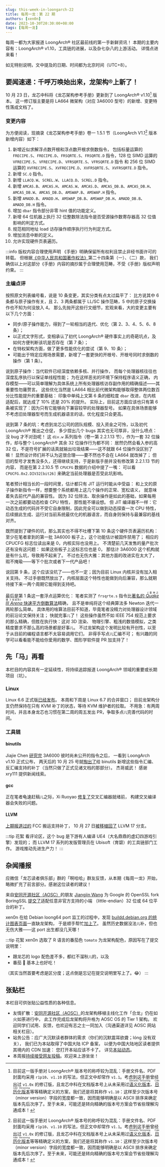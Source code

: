 ```yaml
---
slug: this-week-in-loongarch-22
title: 每周一龙：第 22 期
authors: [xen0n]
date: 2023-10-30T20:30:00+08:00
tags: [每周一龙]
---
```


每周一都为大家报道 LoongArch&reg; 社区最前线的第一手新鲜资讯！
本期的主要内容有：LoongArch&reg; v1.10，工具链的进展，以及杂七杂八的上游活动。
详情点进来看！

<!-- truncate -->

如无特别说明，文中提及的日期、时间都为北京时间（UTC+8）。

## 要闻速递：千呼万唤始出来，龙架构&reg;上新了！

10 月 23 日，龙芯中科将《龙芯架构参考手册》更新到了 LoongArch&reg; v1.10[^注一] 版本。
这一修订版主要是将 LA664 微架构（对应 3A6000 型号）的新增、变更特性落成文档了。

[^注一]: 目前这一版手册对 LoongArch&reg; 版本号的称呼较为混乱：手册文件名、PDF 封面均采用 `r1p10`、`v1.10` 的写法，但正文中却常作 `v1.1`。考虑到这手册曾经出过 `v1.0x` 的修订版，且龙芯中科在文档版本号上从未采用过[<ruby>语义化版本<rt>Semantic Versioning</rt></ruby>](https://semver.org/lang/zh-CN/)、[<ruby>日历化版本<rt>Calender Versioning</rt></ruby>](https://calver.org/overview_zhcn.html)等等精确定义的方案，我们还是将其称作 `v1.10`：这样至少次版本号（minor version）字段的宽度都一致，因而能够明确是以 ASCII 排序来确定版本先后次序了。至于未来，可能还是转向精确的版本号方案会节省些理解沟通成本！

### 变更内容

为方便阅读，现摘录《龙芯架构参考手册》卷一 1.5.1 节（LoongArch V1.1[^注一] 版本新增内容）如下：

1. 新增近似求解浮点数开根和浮点数开根求倒数指令，
   包括标量运算的 `FRECIPE.S`、`FRECIPE.D`、`FRSQRTE.S`、`FRSQRTE.D` 指令，128
   位 SIMD 运算的 `VFRECIPE.S`、`VFRECIPE.D`、`VFRSQRTE.S`、`VFRSQRTE.D` 指令
   和 256 位 SIMD 运算的 `XVFRECIPE.S`、`XVFRECIPE.D`、`XVFRSQRTE.S`、`XVFRSQRTE.D`
   指令。
2. 新增 `SC.Q` 指令。
3. 新增 `LLACQ.W`、`SCREL.W`、`LLACQ.D`、`SCREL.D` 指令。
4. 新增 `AMCAS.B`、`AMCAS.H`、`AMCAS.W`、`AMCAS.D`、`AMCAS_DB.B`、`AMCAS_DB.H`、`AMCAS_DB.W`、`AMCAS_DB.D`、`AMSWAP.B`、`AMSWAP.H` 指令。
5. 新增 `AMADD.B`、`AMADD.H`、`AMSWAP_DB.B`、`AMSWAP_DB.H`、`AMADD_DB.B`、`AMADD_DB.H` 指令。
6. 增加 `dbar` 指令部分非零 hint 值的功能定义。
7. 新增 64 位机器上执行 32 位整数除法指令是否受源操作数寄存器高 32 位值影响的判定方式。
8. 规范相同地址 load 访存操作顺序执行行为判定方式。
9. 增加消息中断的定义。
10. 允许实现硬件页表遍历。

:::info 版权内容合理使用声明
《手册》明确保留所有权利且禁止非经书面许可的转载。
但根据[《中华人民共和国著作权法》](https://www.gov.cn/guoqing/2021-10/29/content_5647633.htm)第二十四条第（一）、（二）款，
我们确信以上对这部分《手册》内容的摘抄属于合理使用范畴，不受《手册》版权声明约束。
:::

### 主编点评

按照原文列表编号看，说是 10 条变更，其实分类有点太过扁平了：
比方说其中 6 条都与原子操作有关，且 2、3 两条都属于 LL/SC 操作范畴，5
中的原子交换操作也不知为何没放入 4。
那么先抛开这些行文细节，宏观来看，大的变更主要有以下几个方面：

* 同步/原子操作能力，得到了一轮相当的迭代、优化（第 2、3、4、5、6、8 条）；
* 以正式文字形式，变相承认了初代 LoongArch&reg; 硬件事实上的奇葩坑点，及如何方便判断该坑是否存在（第 7 条）；
* 在特权架构方面，做了更多性能优化的尝试（第 9、10 条）；
* 可能出于特定应用场景需要，新增了一套更快的开根号、开根号同时求倒数的操作（第 1 条）。

说到原子操作：当代软件已经深度依赖多核、并行操作，
而每个处理器核往往也深度乱序执行以保证单线程性能；
为在这样恶劣的环境下保持程序语义正确，
内存模型——可以简单理解为具体系统上所有处理器核访存副作用的精确描述——其重要性勿庸赘言。
这些优化当然是 LA664 相比前代微架构能够取得整体两位数百分比性能提升的重要基础：
印象中单纯上文第 6 条的细粒度 `dbar` 改进，在内核适配后，就达成了 10% 还是 20% 的提升。
实际上，目前这方面应该也只有第 6 条被实现了：因为只有它能够向下兼容较早的处理器型号。
如果在具体场景能够不考虑旧处理器型号而生成机器语言的话，优化程度只会更高。

说到第 7 条的坑：考虑到龙芯公司的团队规模、投入资金之可怜，以及初代
LoongArch&reg; 推出之仓促，
多少捏出几个 bugs 其实也无可厚非，没什么喷点：没 bug 才不对劲呢！
这 `div.w` 系列指令（卷一第 2.2.1.13 节），作为一套 32 位操作，却与整个 LoongArch&reg;
其余 32 位操作行为都不同：
居然仍然会看入参的高 32 位，不是符号扩展的话真就输出垃圾结果——这不就跟 64 位操作没区别了嘛！
显然设计师们并不认为这很合理——要不然也不会在 LA664 就改掉了；
但旧的型号才发售没多久，还得继续支持，于是新版手册并没有修改第 2.2.1.13 节的内容，
而是在第 2.2.10.5 节 `CPUCFG` 数据的介绍中提了一嘴：
可以看 `CPUCFG.0x2.DIV32[bit26]` 来确定当前处理器是否受此坑影响。

笔者预计相当长的一段时间里，估计都只有 JIT 运行时能从中受益：
和上文的原子操作新指令一样，想要整个系统都用上这几个操作的正常、宽松语义，
就意味着失去前代产品的兼容性。
因为 32 位除法、取余操作是如此的基础，如果每用一次之前都要动态检查 CPU 特性，
那性能不堪设想。
但 JIT 编译器不一样：它动态生成的代码并不受它自身限制，因此完全可以做到动态探查一次
CPU 特性，后续据此生成、运行对当前系统最优化的机器语言，而自身则保持与最兼容的基线对齐。

既然提到了硬件的坑，那么其实也不得不吐槽下第 10 条这个硬件页表遍历机构：
至少在笔者拿到的第一批 3A6000 板子上，这个功能估计被固件禁用了；
相应的 CPUCFG 标志位读出来是 0，内核实际也没用上。
不清楚前几天发售的量产批次还有没有这问题：
如果这些板子上这标志位也是 0，
那估计 3A6000 这个机构就是有什么坑，导致用不起来了。
不过也无伤大雅：其他方面的改进实在太大了，瑕不掩瑜——等下个批次或者下一代产品吧！

说回第 9 条，这个应该没坑了——也不一定；因为目前 Linux 内核并没有加入相关支持。
不过手册既然放出了，内核层面这个特性也能做到向后兼容，那么就期待接下来一两个周期它能得到支持吧。

最后是第 1 条这一套浮点运算优化：
笔者实测了 `frsqrte.s` 指令比[著名的 <ruby>*Quake III Arena*<rt>《雷神之锤 3 竞技场》</rt></ruby> 快速平方倒数算法](https://en.wikipedia.org/wiki/Fast_inverse_square_root)精确，
且不是单纯将这个经典算法多 Newton 迭代一两轮那么简单。
具体用的啥算法目前不知道，毕竟笔者没精力对处理器设计领域的前沿论文保持关注；
快就完事<small>儿</small>了！
这些操作虽然不如 IEEE 754 规范上要求的那么精确，但胜在执行快：这对 3D 渲染、
物理引擎、粗浅的数值模拟，之类精度要求不那么高的场景都是好事<small>儿</small>。
不过龙架构这个发明比较有开创性，以至于从目前的编程语言都不太容易调用它们，
非得手写点<small>儿</small>汇编不可；
有兴趣的同学可以看看能不能给你爱用的数学、图形学软件提 PR 加支持了！

## 先「马」再看

本栏目的内容具有一定延续性，将持续追踪报道 LoongArch&reg; 领域的重要或长期项目（坑）。

### Linux

Linux 6.6 正式版[已经发布](https://lore.kernel.org/lkml/CAHk-=wiZuU984NWVgP4snp8sEt4Ux5Mp_pxAN5MNV9VpcGUo+A@mail.gmail.com/)。
本周和下周是 Linux 6.7 的合并窗口；
目前龙架构分支仍然保持在只有 KVM 补丁的状态，等待 KVM 维护者的拉取。
不用急：有两周时间，并且本身龙芯也习惯在第二周的周五发出 PR，争取多点<small>儿</small>完善代码的时间。

### 工具链

#### binutils

Jiajie Chen [研究完](https://github.com/jiegec/la-inst) 3A6000 彼时尚未公开的指令之后，
一看到 LoongArch v1.10 正式公布，
两天后的 10 月 25 号就[掏出了](https://sourceware.org/pipermail/binutils/2023-October/130139.html)给
binutils 新增这些指令汇编、反汇编支持的补丁（当然只做了正式见诸文档的那部分）。
杰哥威武！
感谢 xry111 提供新闻线索。

#### gcc

正在笔者龟速赶稿<small>儿</small>之际，Xi Ruoyao
[修复了](https://gcc.gnu.org/pipermail/gcc-patches/2023-October/634687.html)交叉汇编器就绪前，
构建交叉编译器会失败的问题。

#### LLVM

[上期报道过的](./2023-10-23-this-week-in-loongarch-21.md#llvm) FCC 搬运支持补丁，
10 月 27 日[被移植回了](https://github.com/llvm/llvm-project-release-prs/pull/746) LLVM 17 分支。

:::tip 花絮
看评论区，这个 bug 是下游有人编译 UE4（大名鼎鼎的虚幻四游戏引擎）发现的；
而 LLVM 17 系列的发版管理员在 Ubisoft（育碧）的工具链部门工作。
游戏推动先进生产力！
:::

## 杂闻播报

应微信「龙芯读者俱乐部」群的「啊哈哈」群友反馈，从本期《每周一龙》开始，
略微扩充了前言部分。感谢这位读者的建议！

来自[安同开源社区（AOSC）][aosc]的朋友 [Jiangjin Wang](https://github.com/RedL0tus) 为 Google 的 OpenSSL
fork BoringSSL [提交了](https://boringssl-review.googlesource.com/c/boringssl/+/63565)适配任意非官方支持的小端
（little-endian）32 位或 64 位平台的补丁。

xen0n 在给 Debian loong64 port 监工的过程中，发现
[buildd.debian.org 的统计图表页面](https://buildd.debian.org/stats/)一直缺龙架构，
于是顺手帮忙[加上了](https://salsa.debian.org/wb-team/wanna-build/-/commit/1f64a552b488f2565cbc1e8336416abac0376243)。
虽然历史数据没法<small>儿</small>补，但也无伤大雅——这 port 出生都没几天哪！

:::tip 花絮
xen0n 选取了 R 语言的番茄色 `tomato` 为龙架构配色，原因写在了提交说明里：

* 跟龙芯的 logo 配色差不多，都红不溜秋<small>儿</small>的，以及
* 番茄 :tomato: 基本上也好吃！

（其实当然首要考虑是区分度；这点倒是忘记在提交说明里写上了。:joy:）
:::

## 张贴栏

本栏目可供张贴公益性质的各种信息。

* 友情扩散：[安同开源社区（AOSC）][aosc]的龙架构移植主线化工作「合龙」仍在如火如荼进行中，
  此工作完成后龙架构将升格为 AOSC OS 的 Tier 1 架构。
  欢迎同学们试用、反馈，也欢迎有志之士一同加入（沟通渠道详见 AOSC 网站相关栏目）。
* 站务公告：应广大沉默读者群体的需求（你们的沉默震耳欲聋；lóng 没有双关），
  我们已为本站取得了中国大陆 ICP 备案，
  以便为中国大陆地区读者提供其境内的 CDN 加速：
  您打开本站应该不卡了。
  详见[本站动态](/blog/we-are-now-served-from-cn-mainland/)。
* 本周报[持续接受网友投稿][call-for-submissions]。欢迎来上游坐坐！

[aosc]: https://aosc.io
[call-for-submissions]: https://github.com/loongson-community/areweloongyet/issues/16
